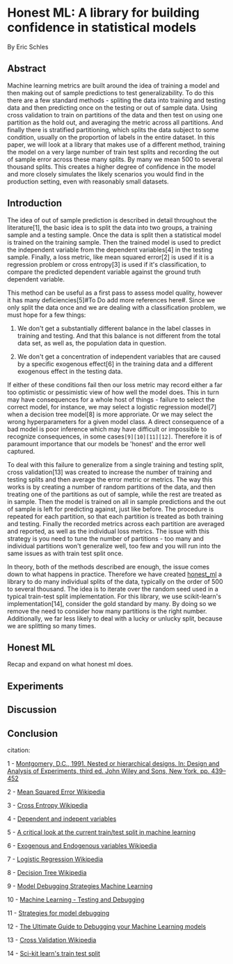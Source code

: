 # Honest ML: A library for building confidence in statistical models

By Eric Schles

## Abstract

Machine learning metrics are built around the idea of training a model and then making out of sample predictions to test generalizability.  To do this there are a few standard methods - spliting the data into training and testing data and then predicting once on the testing or out of sample data.  Using cross validation to train on partitions of the data and then test on using one partition as the hold out, and averaging the metric across all partitions.  And finally there is stratified partitioning, which splits the data subject to some condition, usually on the proportion of labels in the entire dataset.  In this paper, we will look at a library that makes use of a different method, training the model on a very large number of train test splits and recording the out of sample error across these many splits.  By many we mean 500 to several thousand splits.  This creates a higher degree of confidence in the model and more closely simulates the likely scenarios you would find in the production setting, even with reasonably small datasets.

## Introduction

The idea of out of sample prediction is described in detail throughout the literature[1], the basic idea is to split the data into two groups, a training sample and a testing sample.  Once the data is split then a statistical model is trained on the training sample.  Then the trained model is used to predict the independent variable from the dependent variables[4] in the testing sample. Finally, a loss metric, like mean squared error[2] is used if it is a regression problem or cross entropy[3] is used if it's classification, to compare the predicted dependent variable against the ground truth dependent variable.  

This method can be useful as a first pass to assess model quality, however it has many deficiencies[5]#To Do add more references here#.  Since we only split the data once and we are dealing with a classification problem, we must hope for a few things:

1. We don't get a substantially different balance in the label classes in training and testing.  And that this balance is not different from the total data set, as well as, the population data in question.

2. We don't get a concentration of independent variables that are caused by a specific exogenous effect[6] in the training data and a different exogenous effect in the testing data.  

If either of these conditions fail then our loss metric may record either a far too optimistic or pessimistic view of how well the model does.  This in turn may have consequences for a whole host of things - failure to select the correct model, for instance, we may select a logistic regression model[7] when a decision tree model[8] is more approriate.  Or we may select the wrong hyperparameters for a given model class.  A direct consequence of a bad model is poor inference which may have difficult or impossible to recognize consequences, in some cases`[9][10][11][12]`.  Therefore it is of paramount importance that our models be 'honest' and the error well captured.  

To deal with this failure to generalize from a single training and testing split, cross validation[13] was created to increase the number of training and testing splits and then average the error metric or metrics.  The way this works is by creating a number of random partitions of the data, and then treating one of the partitions as out of sample, while the rest are treated as in sample.  Then the model is trained on all in sample predictions and the out of sample is left for predicting against, just like before.  The procedure is repeated for each partition, so that each partition is treated as both training and testing.  Finally the recorded metrics across each partition are averaged and reported, as well as the individual loss metrics.  The issue with this strategy is you need to tune the number of partitions - too many and individual partitions won't generalize well, too few and you will run into the same issues as with train test split once.  

In theory, both of the methods described are enough, the issue comes down to what happens in practice.  Therefore we have created [honest_ml](https://github.com/EricSchles/honest_ml) a library to do many individual splits of the data, typically on the order of 500 to several thousand.  The idea is to iterate over the random seed used in a typical train-test split implementation.  For this library, we use scikit-learn's implementation[14], consider the gold standard by many.  By doing so we remove the need to consider how many partitions is the right number.  Additionally, we far less likely to deal with a lucky or unlucky split, because we are splitting so many times.  

## Honest ML

Recap and expand on what honest ml does.  

## Experiments

## Discussion

## Conclusion



citation:

1 - [Montgomery, D.C., 1991. Nested or hierarchical designs. In: Design and Analysis of Experiments, third ed. John Wiley and Sons, New York, pp. 439–452](https://scholar.google.com/scholar?q=Montgomery,%20D.C.,%201991.%20Nested%20or%20hierarchical%20designs.%20In:%20Design%20and%20Analysis%20of%20Experiments,%20third%20ed.%20John%20Wiley%20and%20Sons,%20New%20York,%20pp.%20439452.)

2 - [Mean Squared Error Wikipedia](https://en.wikipedia.org/wiki/Mean_squared_error)

3 - [Cross Entropy Wikipedia](https://en.wikipedia.org/wiki/Cross_entropy)

4 - [Dependent and indepent variables](https://en.wikipedia.org/wiki/Dependent_and_independent_variables)

5 - [A critical look at the current train/test split in machine learning](https://arxiv.org/pdf/2106.04525.pdf)

6 - [Exogenous and Endogenous variables Wikipedia](https://en.wikipedia.org/wiki/Exogenous_and_endogenous_variables)

7 - [Logistic Regression Wikipedia](https://en.wikipedia.org/wiki/Logistic_regression)

8 - [Decision Tree Wikipedia](https://en.wikipedia.org/wiki/Decision_tree_learning)

9 - [Model Debugging Strategies Machine Learning](https://neptune.ai/blog/model-debugging-strategies-machine-learning)

10 - [Machine Learning - Testing and Debugging](https://developers.google.com/machine-learning/testing-debugging/common/overview)

11 - [Strategies for model debugging](https://towardsdatascience.com/strategies-for-model-debugging-aa822f1097ce)

12 - [The Ultimate Guide to Debugging your Machine Learning models](https://towardsdatascience.com/the-ultimate-guide-to-debugging-your-machine-learning-models-103dc0f9e421)

13 - [Cross Validation Wikipedia](https://en.wikipedia.org/wiki/Cross-validation_(statistics))

14 - [Sci-kit learn's train test split](https://scikit-learn.org/stable/modules/generated/sklearn.model_selection.train_test_split.html)
